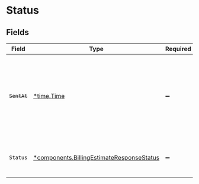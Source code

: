 # Status


## Fields

| Field                                                                                                                   | Type                                                                                                                    | Required                                                                                                                | Description                                                                                                             | Example                                                                                                                 |
| ----------------------------------------------------------------------------------------------------------------------- | ----------------------------------------------------------------------------------------------------------------------- | ----------------------------------------------------------------------------------------------------------------------- | ----------------------------------------------------------------------------------------------------------------------- | ----------------------------------------------------------------------------------------------------------------------- |
| ~~`SentAt`~~                                                                                                            | [*time.Time](https://pkg.go.dev/time#Time)                                                                              | :heavy_minus_sign:                                                                                                      | : warning: ** DEPRECATED **: This will be removed in a future release, please migrate away from it as soon as possible. | 2020-04-09T18:14:30Z                                                                                                    |
| `Status`                                                                                                                | [*components.BillingEstimateResponseStatus](../../models/components/billingestimateresponsestatus.md)                   | :heavy_minus_sign:                                                                                                      | What the current status of this invoice can be.                                                                         | Pending                                                                                                                 |